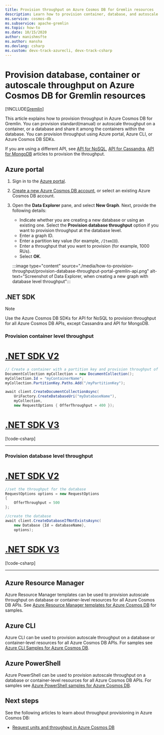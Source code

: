 ```yaml
---
title: Provision throughput on Azure Cosmos DB for Gremlin resources
description: Learn how to provision container, database, and autoscale throughput in Azure Cosmos DB for Gremlin resources. You will use Azure portal, CLI, PowerShell and various other SDKs. 
ms.service: cosmos-db
ms.subservice: apache-gremlin
ms.topic: how-to
ms.date: 10/15/2020
author: manishmsfte
ms.author: mansha
ms.devlang: csharp
ms.custom: devx-track-azurecli, devx-track-csharp
---
```


# Provision database, container or autoscale throughput on Azure Cosmos DB for Gremlin resources
[!INCLUDE[Gremlin](../includes/appliesto-gremlin.md)]

This article explains how to provision throughput in Azure Cosmos DB for Gremlin. You can provision standard(manual) or autoscale throughput on a container, or a database and share it among the containers within the database. You can provision throughput using Azure portal, Azure CLI, or Azure Cosmos DB SDKs.

If you are using a different API, see [API for NoSQL](../how-to-provision-container-throughput.md), [API for Cassandra](../cassandra/how-to-provision-throughput.md), [API for MongoDB](../mongodb/how-to-provision-throughput.md) articles to provision the throughput.

## <a id="portal-gremlin"></a> Azure portal

1. Sign in to the [Azure portal](https://portal.azure.com/).

1. [Create a new Azure Cosmos DB account](../mongodb/create-mongodb-dotnet.md#create-an-azure-cosmos-db-account), or select an existing Azure Cosmos DB account.

1. Open the **Data Explorer** pane, and select **New Graph**. Next, provide the following details:

   * Indicate whether you are creating a new database or using an existing one. Select the **Provision database throughput** option if you want to provision throughput at the database level.
   * Enter a graph ID.
   * Enter a partition key value (for example, `/ItemID`).
   * Enter a throughput that you want to provision (for example, 1000 RUs).
   * Select **OK**.

    :::image type="content" source="./media/how-to-provision-throughput/provision-database-throughput-portal-gremlin-api.png" alt-text="Screenshot of Data Explorer, when creating a new graph with database level throughput":::

## .NET SDK

> [!Note]
> Use the Azure Cosmos DB SDKs for API for NoSQL to provision throughput for all Azure Cosmos DB APIs, except Cassandra and API for MongoDB.

### Provision container level throughput

# [.NET SDK V2](#tab/dotnetv2)

```csharp
// Create a container with a partition key and provision throughput of 400 RU/s
DocumentCollection myCollection = new DocumentCollection();
myCollection.Id = "myContainerName";
myCollection.PartitionKey.Paths.Add("/myPartitionKey");

await client.CreateDocumentCollectionAsync(
    UriFactory.CreateDatabaseUri("myDatabaseName"),
    myCollection,
    new RequestOptions { OfferThroughput = 400 });
```

# [.NET SDK V3](#tab/dotnetv3)

[!code-csharp[](~/samples-cosmosdb-dotnet-v3/Microsoft.Azure.Cosmos/tests/Microsoft.Azure.Cosmos.Tests/SampleCodeForDocs/ContainerDocsSampleCode.cs?name=ContainerCreateWithThroughput)]

---

### Provision database level throughput

# [.NET SDK V2](#tab/dotnetv2)

```csharp
//set the throughput for the database
RequestOptions options = new RequestOptions
{
    OfferThroughput = 500
};

//create the database
await client.CreateDatabaseIfNotExistsAsync(
    new Database {Id = databaseName},  
    options);
```

# [.NET SDK V3](#tab/dotnetv3)

[!code-csharp[](~/samples-cosmosdb-dotnet-v3/Microsoft.Azure.Cosmos/tests/Microsoft.Azure.Cosmos.Tests/SampleCodeForDocs/DatabaseDocsSampleCode.cs?name=DatabaseCreateWithThroughput)]

---

## Azure Resource Manager

Azure Resource Manager templates can be used to provision autoscale throughput on database or container-level resources for all Azure Cosmos DB APIs. See [Azure Resource Manager templates for Azure Cosmos DB](resource-manager-template-samples.md) for samples.

## Azure CLI

Azure CLI can be used to provision autoscale throughput on a database or container-level resources for all Azure Cosmos DB APIs. For samples see [Azure CLI Samples for Azure Cosmos DB](cli-samples.md).

## Azure PowerShell

Azure PowerShell can be used to provision autoscale throughput on a database or container-level resources for all Azure Cosmos DB APIs. For samples see [Azure PowerShell samples for Azure Cosmos DB](powershell-samples.md).

## Next steps

See the following articles to learn about throughput provisioning in Azure Cosmos DB:

* [Request units and throughput in Azure Cosmos DB](../request-units.md)
